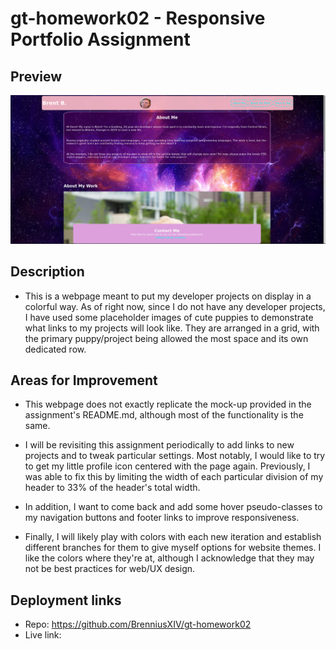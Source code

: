 # gt-homework02 - Responsive Portfolio Assignment

## Preview

![portfolio demo](./Assets/images/portfolio_demo.jpg)

## Description

* This is a webpage meant to put my developer projects on display in a colorful way. As of right now, since I do not have any developer projects, I have used some placeholder images of cute puppies to demonstrate what links to my projects will look like. They are arranged in a grid, with the primary puppy/project being allowed the most space and its own dedicated row.

## Areas for Improvement

* This webpage does not exactly replicate the mock-up provided in the assignment's README.md, although most of the functionality is the same.

* I will be revisiting this assignment periodically to add links to new projects and to tweak particular settings. Most notably, I would like to try to get my little profile icon centered with the page again. Previously, I was able to fix this by limiting the width of each particular division of my header to 33% of the header's total width.

* In addition, I want to come back and add some hover pseudo-classes to my navigation buttons and footer links to improve responsiveness. 

* Finally, I will likely play with colors with each new iteration and establish different branches for them to give myself options for website themes. I like the colors where they're at, although I acknowledge that they may not be best practices for web/UX design.

## Deployment links
* Repo: https://github.com/BrenniusXIV/gt-homework02
* Live link: 